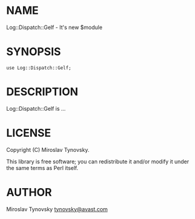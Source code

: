 # NAME

Log::Dispatch::Gelf - It's new $module

# SYNOPSIS

    use Log::Dispatch::Gelf;

# DESCRIPTION

Log::Dispatch::Gelf is ...

# LICENSE

Copyright (C) Miroslav Tynovsky.

This library is free software; you can redistribute it and/or modify
it under the same terms as Perl itself.

# AUTHOR

Miroslav Tynovsky <tynovsky@avast.com>
